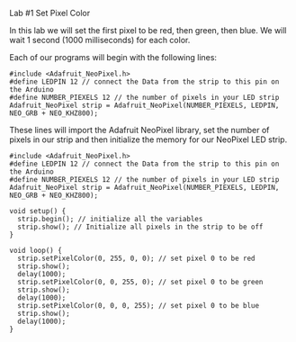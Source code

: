 Lab #1
Set Pixel Color

In this lab we will set the first pixel to be red, then green, then blue.  We will wait 1 second (1000 milliseconds) for each color.

Each of our programs will begin with the following lines:

    #include <Adafruit_NeoPixel.h>
    #define LEDPIN 12 // connect the Data from the strip to this pin on the Arduino
    #define NUMBER_PIEXELS 12 // the number of pixels in your LED strip
    Adafruit_NeoPixel strip = Adafruit_NeoPixel(NUMBER_PIEXELS, LEDPIN, NEO_GRB + NEO_KHZ800);

These lines will import the Adafruit NeoPixel library, set the number of pixels in our strip and then initialize the memory for our NeoPixel LED strip.

    #include <Adafruit_NeoPixel.h>
    #define LEDPIN 12 // connect the Data from the strip to this pin on the Arduino
    #define NUMBER_PIEXELS 12 // the number of pixels in your LED strip
    Adafruit_NeoPixel strip = Adafruit_NeoPixel(NUMBER_PIEXELS, LEDPIN, NEO_GRB + NEO_KHZ800);
    
    void setup() {
      strip.begin(); // initialize all the variables
      strip.show(); // Initialize all pixels in the strip to be off
    }
    
    void loop() {
      strip.setPixelColor(0, 255, 0, 0); // set pixel 0 to be red
      strip.show();
      delay(1000);
      strip.setPixelColor(0, 0, 255, 0); // set pixel 0 to be green
      strip.show();
      delay(1000);
      strip.setPixelColor(0, 0, 0, 255); // set pixel 0 to be blue
      strip.show();
      delay(1000);
    }